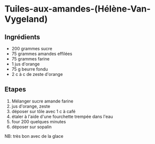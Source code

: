 # Tuiles-aux-amandes-\(Hélène-Van-Vygeland\)

## Ingrédients

* 200 grammes sucre
* 75 grammes amandes effilées
* 75 grammes farine
* 1 jus d'orange
* 75 g beurre fondu
* 2 c à c de zeste d'orange

## Etapes

1. Mélanger sucre amande farine
2. jus d'orange, zeste
3. déposer sur tôle avec 1 c à café
4. étaler à l'aide d'une fourchette trempée dans l'eau
5. four 200 quelques minutes
6. déposer sur sopalin

NB: très bon avec de la glace

